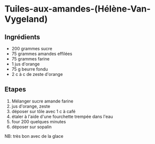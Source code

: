 # Tuiles-aux-amandes-\(Hélène-Van-Vygeland\)

## Ingrédients

* 200 grammes sucre
* 75 grammes amandes effilées
* 75 grammes farine
* 1 jus d'orange
* 75 g beurre fondu
* 2 c à c de zeste d'orange

## Etapes

1. Mélanger sucre amande farine
2. jus d'orange, zeste
3. déposer sur tôle avec 1 c à café
4. étaler à l'aide d'une fourchette trempée dans l'eau
5. four 200 quelques minutes
6. déposer sur sopalin

NB: très bon avec de la glace

